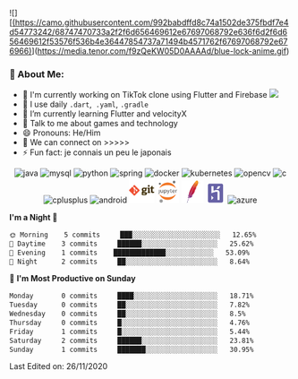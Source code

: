 
</p>

![][[(https://camo.githubusercontent.com/992babdffd8c74a1502de375fbdf7e4d54773242/68747470733a2f2f6d656469612e67697068792e636f6d2f6d656469612f53576f536b4e36447854737a71494b4571762f67697068792e676966)](https://tenor.com/view/blue-lock-anime-gif-22693348)](https://media.tenor.com/f9zQeKW05D0AAAAd/blue-lock-anime.gif)

### 🤵 About Me:
- 🏦 I'm currently working on TikTok clone using Flutter and Firebase 
      <img src="https://media.giphy.com/media/WUlplcMpOCEmTGBtBW/giphy.gif" width="30">
- 🤔 I use daily ```.dart```,``` .yaml```, ```.gradle```
- 🌱 I’m currently learning Flutter and velocityX
- 💬 Talk to me about games and technology
- 😄 Pronouns: He/Him
- 👯 We can connect on >>>>>
- ⚡ Fun fact: je connais un peu le japonais

<p align="center">
<img src="https://devicons.github.io/devicon/devicon.git/icons/java/java-original-wordmark.svg" alt="java" width="55" height="55"/> 
<img src="https://devicons.github.io/devicon/devicon.git/icons/mysql/mysql-original-wordmark.svg" alt="mysql" width="55" height="60"/> 
<img src="https://devicons.github.io/devicon/devicon.git/icons/python/python-original-wordmark.svg" alt="python" width="60" height="60"/>
<img src="https://www.vectorlogo.zone/logos/springio/springio-icon.svg" alt="spring" width="35" height="35"/>
<img src="https://devicons.github.io/devicon/devicon.git/icons/docker/docker-original-wordmark.svg" alt="docker" width="45" height="40"/> 
<img src="https://www.vectorlogo.zone/logos/kubernetes/kubernetes-icon.svg" alt="kubernetes" width="40" height="40"/>
<img src="https://www.vectorlogo.zone/logos/opencv/opencv-icon.svg" alt="opencv" width="40" height="40"/> 
<img src="https://devicons.github.io/devicon/devicon.git/icons/c/c-original.svg" alt="c" width="40" height="40"/> 
<img src="https://devicons.github.io/devicon/devicon.git/icons/cplusplus/cplusplus-original.svg" alt="cplusplus" width="40" height="40"/> 
<img src="https://devicons.github.io/devicon/devicon.git/icons/android/android-original-wordmark.svg" alt="android" width="40" height="40"/>
<img src="https://raw.githubusercontent.com/github/explore/80688e429a7d4ef2fca1e82350fe8e3517d3494d/topics/git/git.png" alt="GIT" width="45" height="45"/> 
<img src="https://raw.githubusercontent.com/github/explore/80688e429a7d4ef2fca1e82350fe8e3517d3494d/topics/jupyter-notebook/jupyter-notebook.png" alt="IPYNB" width="40" height="40"/> 
<img src="https://raw.githubusercontent.com/github/explore/80688e429a7d4ef2fca1e82350fe8e3517d3494d/topics/maven/maven.png" alt="MAVEN" width="40" height="40"/>
<img src="https://raw.githubusercontent.com/devicons/devicon/master/icons/heroku/heroku-plain.svg" alt="HEROKU" width="35" height="35"/> 
<img src="https://www.vectorlogo.zone/logos/microsoft_azure/microsoft_azure-icon.svg" alt="azure" width="40" height="40"/> 
</p>

<!--START_SECTION:waka-->
**I'm a Night 🦉** 

```text
🌞 Morning    5 commits     ███░░░░░░░░░░░░░░░░░░░░░░   12.65% 
🌆 Daytime    3 commits     ██████░░░░░░░░░░░░░░░░░░░   25.62% 
🌃 Evening    1 commits    █████████████░░░░░░░░░░░░   53.09% 
🌙 Night      2 commits     ██░░░░░░░░░░░░░░░░░░░░░░░   8.64%

```
📅 **I'm Most Productive on Sunday** 

```text
Monday       0 commits     ████░░░░░░░░░░░░░░░░░░░░░   18.71% 
Tuesday      0 commits     ██░░░░░░░░░░░░░░░░░░░░░░░   7.82% 
Wednesday    0 commits     ██░░░░░░░░░░░░░░░░░░░░░░░   8.5% 
Thursday     0 commits     █░░░░░░░░░░░░░░░░░░░░░░░░   4.76% 
Friday       1 commits     █░░░░░░░░░░░░░░░░░░░░░░░░   5.44% 
Saturday     2 commits     ██████░░░░░░░░░░░░░░░░░░░   23.81% 
Sunday       1 commits     ███████░░░░░░░░░░░░░░░░░░   30.95%

```



<!--END_SECTION:waka-->



Last Edited on: 26/11/2020
